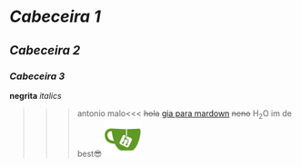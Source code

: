 # *Cabeceira 1*
## *Cabeceira 2*
### *Cabeceira 3*
**negrita**
*italics*
>>>antonio malo<<<
~~hola~~
[gia para mardown](https://docs.github.com/es/get-started/writing-on-github/getting-started-with-writing-and-formatting-on-github/basic-writing-and-formatting-syntax)
~~neno~~
H<sub>2</sub>O
im de best😎
![logo gitea](logogitea.svg)
